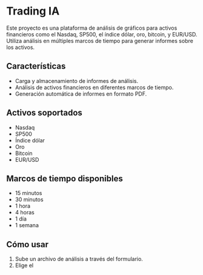 # Trading IA

Este proyecto es una plataforma de análisis de gráficos para activos financieros como el Nasdaq, SP500, el índice dólar, oro, bitcoin, y EUR/USD. Utiliza análisis en múltiples marcos de tiempo para generar informes sobre los activos.

## Características
- Carga y almacenamiento de informes de análisis.
- Análisis de activos financieros en diferentes marcos de tiempo.
- Generación automática de informes en formato PDF.

## Activos soportados
- Nasdaq
- SP500
- Índice dólar
- Oro
- Bitcoin
- EUR/USD

## Marcos de tiempo disponibles
- 15 minutos
- 30 minutos
- 1 hora
- 4 horas
- 1 día
- 1 semana

## Cómo usar
1. Sube un archivo de análisis a través del formulario.
2. Elige el
